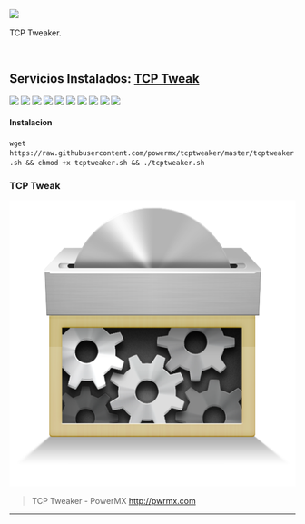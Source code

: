 ![](https://avatars1.githubusercontent.com/u/29370715?s=400&v=4)

TCP Tweaker.

<br>


## Servicios Instalados: [TCP Tweak](https://https://github.com/powermx/tcptweaker "Tweak")

![](https://img.shields.io/badge/Ubuntu-16.04-orange)
![](https://img.shields.io/badge/Ubuntu-16.10-orange)
![](https://img.shields.io/badge/Ubuntu-18.04-orange)
![](https://img.shields.io/badge/Ubuntu-18.10-orange)
![](https://img.shields.io/badge/Ubuntu-19.04-orange)
![](https://img.shields.io/badge/Ubuntu-19.10-orange)
![](https://img.shields.io/badge/Debian-7-red)
![](https://img.shields.io/badge/Debian-8-red)
![](https://img.shields.io/badge/Debian-9-red)
![](https://img.shields.io/badge/Debian-10-red)

#### Instalacion


`wget https://raw.githubusercontent.com/powermx/tcptweaker/master/tcptweaker.sh && chmod +x tcptweaker.sh && ./tcptweaker.sh`


### TCP Tweak

[![](https://github.com/powermx/tcptweaker/raw/master/tweak.jpg)](https://github.com/powermx/tcptweaker/raw/master/tweak.jpg "TCP Tweaker - PowerMX")

> TCP Tweaker - PowerMX http://pwrmx.com
                
----

